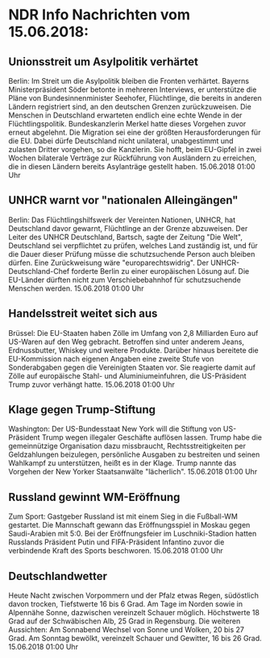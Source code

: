 # NDR Info Nachrichten vom 15.06.2018:


## Unionsstreit um Asylpolitik verhärtet
Berlin: Im Streit um die Asylpolitik bleiben die Fronten verhärtet. Bayerns Ministerpräsident Söder betonte in mehreren Interviews, er unterstütze die Pläne von Bundesinnenminister Seehofer, Flüchtlinge, die bereits in anderen Ländern registriert sind, an den deutschen Grenzen zurückzuweisen. Die Menschen in Deutschland erwarteten endlich eine echte Wende in der Flüchtlingspolitik. Bundeskanzlerin Merkel hatte dieses Vorgehen zuvor erneut abgelehnt. Die Migration sei eine der größten Herausforderungen für die EU. Dabei dürfe Deutschland nicht unilateral, unabgestimmt und zulasten Dritter vorgehen, so die Kanzlerin. Sie hofft, beim EU-Gipfel in zwei Wochen bilaterale Verträge zur Rückführung von Ausländern zu erreichen, die in diesen Ländern bereits Asylanträge gestellt haben. 15.06.2018 01:00 Uhr 

## UNHCR warnt vor "nationalen Alleingängen"
Berlin: Das Flüchtlingshilfswerk der Vereinten Nationen, UNHCR, hat Deutschland davor gewarnt, Flüchtlinge an der Grenze abzuweisen. Der Leiter des UNHCR Deutschland, Bartsch, sagte der Zeitung "Die Welt", Deutschland sei verpflichtet zu prüfen, welches Land zuständig ist, und für die Dauer dieser Prüfung müsse die schutzsuchende Person auch bleiben dürfen. Eine Zurückweisung wäre "europarechtswidrig". Der UNHCR-Deutschland-Chef forderte Berlin zu einer europäischen Lösung auf. Die EU-Länder dürften nicht zum Verschiebebahnhof für schutzsuchende Menschen werden. 15.06.2018 01:00 Uhr 

## Handelsstreit weitet sich aus
Brüssel: Die EU-Staaten haben Zölle im Umfang von 2,8 Milliarden Euro auf US-Waren auf den Weg gebracht. Betroffen sind unter anderem Jeans, Erdnussbutter, Whiskey und weitere Produkte. Darüber hinaus bereitete die EU-Kommission nach eigenen Angaben eine zweite Stufe von Sonderabgaben gegen die Vereinigten Staaten vor. Sie reagierte damit auf Zölle auf europäische Stahl- und Aluminiumeinfuhren, die US-Präsident Trump zuvor verhängt hatte. 15.06.2018 01:00 Uhr 

## Klage gegen Trump-Stiftung
Washington:	Der US-Bundesstaat New York will die Stiftung von US-Präsident Trump wegen illegaler Geschäfte auflösen lassen. Trump habe die gemeinnützige Organisation dazu missbraucht, Rechtsstreitigkeiten per Geldzahlungen beizulegen, persönliche Ausgaben zu bestreiten und seinen Wahlkampf zu unterstützen, heißt es in der Klage. Trump nannte das Vorgehen der New Yorker Staatsanwälte "lächerlich". 15.06.2018 01:00 Uhr 

## Russland gewinnt WM-Eröffnung
Zum Sport: 	Gastgeber Russland ist mit einem Sieg in die Fußball-WM gestartet. Die Mannschaft gewann das Eröffnungsspiel in Moskau gegen Saudi-Arabien mit 5:0. Bei der Eröffnungsfeier im Luschniki-Stadion hatten Russlands Präsident Putin und FIFA-Präsident Infantino zuvor die verbindende Kraft des Sports beschworen. 15.06.2018 01:00 Uhr 

## Deutschlandwetter
Heute Nacht zwischen Vorpommern und der Pfalz etwas Regen, südöstlich davon trocken, Tiefstwerte 16 bis 6 Grad. Am Tage im Norden sowie in Alpennähe Sonne, dazwischen vereinzelt Schauer möglich. Höchstwerte 18 Grad auf der Schwäbischen Alb, 25 Grad in Regensburg. Die weiteren Aussichten: Am Sonnabend Wechsel von Sonne und Wolken, 20 bis 27 Grad. Am Sonntag bewölkt, vereinzelt Schauer und Gewitter, 16 bis 26 Grad. 15.06.2018 01:00 Uhr 
